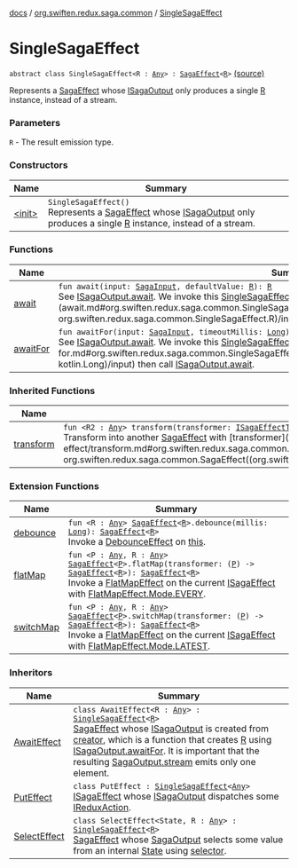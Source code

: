 [docs](../../index.md) / [org.swiften.redux.saga.common](../index.md) / [SingleSagaEffect](./index.md)

# SingleSagaEffect

`abstract class SingleSagaEffect<R : `[`Any`](https://kotlinlang.org/api/latest/jvm/stdlib/kotlin/-any/index.html)`> : `[`SagaEffect`](../-saga-effect/index.md)`<`[`R`](index.md#R)`>` [(source)](https://github.com/protoman92/KotlinRedux/tree/master/common/common-saga/src/main/kotlin/org/swiften/redux/saga/common/CommonSaga.kt#L120)

Represents a [SagaEffect](../-saga-effect/index.md) whose [ISagaOutput](../-i-saga-output/index.md) only produces a single [R](index.md#R) instance, instead of
a stream.

### Parameters

`R` - The result emission type.

### Constructors

| Name | Summary |
|---|---|
| [&lt;init&gt;](-init-.md) | `SingleSagaEffect()`<br>Represents a [SagaEffect](../-saga-effect/index.md) whose [ISagaOutput](../-i-saga-output/index.md) only produces a single [R](index.md#R) instance, instead of a stream. |

### Functions

| Name | Summary |
|---|---|
| [await](await.md) | `fun await(input: `[`SagaInput`](../-saga-input/index.md)`, defaultValue: `[`R`](index.md#R)`): `[`R`](index.md#R)<br>See [ISagaOutput.await](../../org.swiften.redux.core/-i-awaitable/await.md). We invoke this [SingleSagaEffect](./index.md) with [input](await.md#org.swiften.redux.saga.common.SingleSagaEffect$await(org.swiften.redux.saga.common.SagaInput, org.swiften.redux.saga.common.SingleSagaEffect.R)/input) then call [ISagaOutput.await](../../org.swiften.redux.core/-i-awaitable/await.md). |
| [awaitFor](await-for.md) | `fun awaitFor(input: `[`SagaInput`](../-saga-input/index.md)`, timeoutMillis: `[`Long`](https://kotlinlang.org/api/latest/jvm/stdlib/kotlin/-long/index.html)`): `[`R`](index.md#R)<br>See [ISagaOutput.await](../../org.swiften.redux.core/-i-awaitable/await.md). We invoke this [SingleSagaEffect](./index.md) with [input](await-for.md#org.swiften.redux.saga.common.SingleSagaEffect$awaitFor(org.swiften.redux.saga.common.SagaInput, kotlin.Long)/input) then call [ISagaOutput.await](../../org.swiften.redux.core/-i-awaitable/await.md). |

### Inherited Functions

| Name | Summary |
|---|---|
| [transform](../-saga-effect/transform.md) | `fun <R2 : `[`Any`](https://kotlinlang.org/api/latest/jvm/stdlib/kotlin/-any/index.html)`> transform(transformer: `[`ISagaEffectTransformer`](../-i-saga-effect-transformer.md)`<`[`R`](../-saga-effect/index.md#R)`, `[`R2`](../-saga-effect/transform.md#R2)`>): `[`SagaEffect`](../-saga-effect/index.md)`<`[`R2`](../-saga-effect/transform.md#R2)`>`<br>Transform into another [SagaEffect](../-saga-effect/index.md) with [transformer](../-saga-effect/transform.md#org.swiften.redux.saga.common.SagaEffect$transform(kotlin.Function1((org.swiften.redux.saga.common.SagaEffect((org.swiften.redux.saga.common.SagaEffect.R)), org.swiften.redux.saga.common.SagaEffect((org.swiften.redux.saga.common.SagaEffect.transform.R2)))))/transformer). |

### Extension Functions

| Name | Summary |
|---|---|
| [debounce](../debounce.md) | `fun <R : `[`Any`](https://kotlinlang.org/api/latest/jvm/stdlib/kotlin/-any/index.html)`> `[`SagaEffect`](../-saga-effect/index.md)`<`[`R`](../debounce.md#R)`>.debounce(millis: `[`Long`](https://kotlinlang.org/api/latest/jvm/stdlib/kotlin/-long/index.html)`): `[`SagaEffect`](../-saga-effect/index.md)`<`[`R`](../debounce.md#R)`>`<br>Invoke a [DebounceEffect](../-debounce-effect/index.md) on [this](../debounce/-this-.md). |
| [flatMap](../flat-map.md) | `fun <P : `[`Any`](https://kotlinlang.org/api/latest/jvm/stdlib/kotlin/-any/index.html)`, R : `[`Any`](https://kotlinlang.org/api/latest/jvm/stdlib/kotlin/-any/index.html)`> `[`SagaEffect`](../-saga-effect/index.md)`<`[`P`](../flat-map.md#P)`>.flatMap(transformer: (`[`P`](../flat-map.md#P)`) -> `[`SagaEffect`](../-saga-effect/index.md)`<`[`R`](../flat-map.md#R)`>): `[`SagaEffect`](../-saga-effect/index.md)`<`[`R`](../flat-map.md#R)`>`<br>Invoke a [FlatMapEffect](../-flat-map-effect/index.md) on the current [ISagaEffect](../-i-saga-effect.md) with [FlatMapEffect.Mode.EVERY](../-flat-map-effect/-mode/-e-v-e-r-y.md). |
| [switchMap](../switch-map.md) | `fun <P : `[`Any`](https://kotlinlang.org/api/latest/jvm/stdlib/kotlin/-any/index.html)`, R : `[`Any`](https://kotlinlang.org/api/latest/jvm/stdlib/kotlin/-any/index.html)`> `[`SagaEffect`](../-saga-effect/index.md)`<`[`P`](../switch-map.md#P)`>.switchMap(transformer: (`[`P`](../switch-map.md#P)`) -> `[`SagaEffect`](../-saga-effect/index.md)`<`[`R`](../switch-map.md#R)`>): `[`SagaEffect`](../-saga-effect/index.md)`<`[`R`](../switch-map.md#R)`>`<br>Invoke a [FlatMapEffect](../-flat-map-effect/index.md) on the current [ISagaEffect](../-i-saga-effect.md) with [FlatMapEffect.Mode.LATEST](../-flat-map-effect/-mode/-l-a-t-e-s-t.md). |

### Inheritors

| Name | Summary |
|---|---|
| [AwaitEffect](../-await-effect/index.md) | `class AwaitEffect<R : `[`Any`](https://kotlinlang.org/api/latest/jvm/stdlib/kotlin/-any/index.html)`> : `[`SingleSagaEffect`](./index.md)`<`[`R`](../-await-effect/index.md#R)`>`<br>[SagaEffect](../-saga-effect/index.md) whose [ISagaOutput](../-i-saga-output/index.md) is created from [creator](../-await-effect/creator.md), which is a function that creates [R](../-await-effect/index.md#R) using [ISagaOutput.awaitFor](../../org.swiften.redux.core/-i-awaitable/await-for.md). It is important that the resulting [SagaOutput.stream](../-saga-output/stream.md) emits only one element. |
| [PutEffect](../-put-effect/index.md) | `class PutEffect : `[`SingleSagaEffect`](./index.md)`<`[`Any`](https://kotlinlang.org/api/latest/jvm/stdlib/kotlin/-any/index.html)`>`<br>[ISagaEffect](../-i-saga-effect.md) whose [ISagaOutput](../-i-saga-output/index.md) dispatches some [IReduxAction](../../org.swiften.redux.core/-i-redux-action.md). |
| [SelectEffect](../-select-effect/index.md) | `class SelectEffect<State, R : `[`Any`](https://kotlinlang.org/api/latest/jvm/stdlib/kotlin/-any/index.html)`> : `[`SingleSagaEffect`](./index.md)`<`[`R`](../-select-effect/index.md#R)`>`<br>[SagaEffect](../-saga-effect/index.md) whose [SagaOutput](../-saga-output/index.md) selects some value from an internal [State](../-select-effect/index.md#State) using [selector](../-select-effect/selector.md). |
